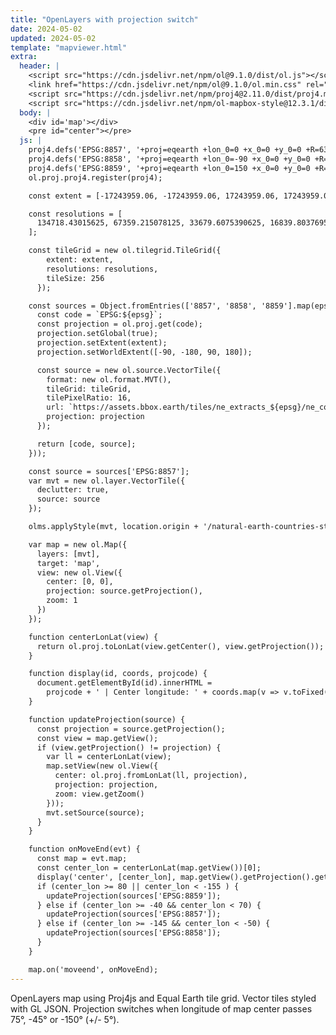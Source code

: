 ```yaml
---
title: "OpenLayers with projection switch"
date: 2024-05-02
updated: 2024-05-02
template: "mapviewer.html"
extra:
  header: |
    <script src="https://cdn.jsdelivr.net/npm/ol@9.1.0/dist/ol.js"></script>
    <link href="https://cdn.jsdelivr.net/npm/ol@9.1.0/ol.min.css" rel="stylesheet">
    <script src="https://cdn.jsdelivr.net/npm/proj4@2.11.0/dist/proj4.min.js"></script>
    <script src="https://cdn.jsdelivr.net/npm/ol-mapbox-style@12.3.1/dist/olms.js"></script>
  body: |
    <div id='map'></div>
    <pre id="center"></pre>
  js: |
    proj4.defs('EPSG:8857', '+proj=eqearth +lon_0=0 +x_0=0 +y_0=0 +R=6371008.7714 +units=m +no_defs +type=crs');
    proj4.defs('EPSG:8858', '+proj=eqearth +lon_0=-90 +x_0=0 +y_0=0 +R=6371008.7714 +units=m +no_defs +type=crs');
    proj4.defs('EPSG:8859', '+proj=eqearth +lon_0=150 +x_0=0 +y_0=0 +R=6371008.7714 +units=m +no_defs +type=crs');
    ol.proj.proj4.register(proj4);

    const extent = [-17243959.06, -17243959.06, 17243959.06, 17243959.06];

    const resolutions = [
      134718.43015625, 67359.215078125, 33679.6075390625, 16839.80376953125, 8419.901884765624, 4209.950942382812, 2104.975471191406, 1052.487735595703, 526.2438677978515, 263.12193389892576, 131.56096694946288, 65.78048347473144, 32.89024173736572, 16.44512086868286, 8.22256043434143, 4.111280217170715, 2.0556401085853575, 1.0278200542926788, 0.5139100271463394, 0.2569550135731697, 0.12847750678658484, 0.06423875339329242, 0.03211937669664621, 0.016059688348323106, 0.008029844174161553
    ];

    const tileGrid = new ol.tilegrid.TileGrid({
        extent: extent,
        resolutions: resolutions,
        tileSize: 256
      });

    const sources = Object.fromEntries(['8857', '8858', '8859'].map(epsg => {
      const code = `EPSG:${epsg}`;
      const projection = ol.proj.get(code);
      projection.setGlobal(true);
      projection.setExtent(extent);
      projection.setWorldExtent([-90, -180, 90, 180]);

      const source = new ol.source.VectorTile({
        format: new ol.format.MVT(),
        tileGrid: tileGrid,
        tilePixelRatio: 16,
        url: `https://assets.bbox.earth/tiles/ne_extracts_${epsg}/ne_countries/{z}/{x}/{y}.pbf`,
        projection: projection
      });

      return [code, source];
    }));

    const source = sources['EPSG:8857'];
    var mvt = new ol.layer.VectorTile({
      declutter: true,
      source: source
    });

    olms.applyStyle(mvt, location.origin + '/natural-earth-countries-style.json');

    var map = new ol.Map({
      layers: [mvt],
      target: 'map',
      view: new ol.View({
        center: [0, 0],
        projection: source.getProjection(),
        zoom: 1
      })
    });

    function centerLonLat(view) {
      return ol.proj.toLonLat(view.getCenter(), view.getProjection());
    }

    function display(id, coords, projcode) {
      document.getElementById(id).innerHTML =
        projcode + ' | Center longitude: ' + coords.map(v => v.toFixed(2));
    }

    function updateProjection(source) {
      const projection = source.getProjection();
      const view = map.getView();
      if (view.getProjection() != projection) {
        var ll = centerLonLat(view);
        map.setView(new ol.View({
          center: ol.proj.fromLonLat(ll, projection),
          projection: projection,
          zoom: view.getZoom()
        }));
        mvt.setSource(source);
      }
    }

    function onMoveEnd(evt) {
      const map = evt.map;
      const center_lon = centerLonLat(map.getView())[0];
      display('center', [center_lon], map.getView().getProjection().getCode());
      if (center_lon >= 80 || center_lon < -155 ) {
        updateProjection(sources['EPSG:8859']);
      } else if (center_lon >= -40 && center_lon < 70) {
        updateProjection(sources['EPSG:8857']);
      } else if (center_lon >= -145 && center_lon < -50) {
        updateProjection(sources['EPSG:8858']);
      }
    }

    map.on('moveend', onMoveEnd);
---
```


OpenLayers map using Proj4js and Equal Earth tile grid. Vector tiles styled with GL JSON.
Projection switches when longitude of map center passes 75°, -45° or -150° (+/- 5°).
